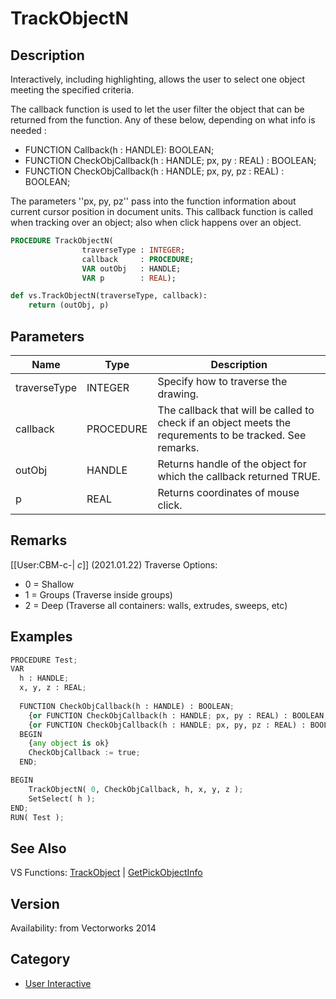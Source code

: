 # TrackObjectN

## Description
Interactively, including highlighting, allows the user to select one object meeting the specified criteria.

The callback function is used to let the user filter the object that can be returned from the function. Any of these below, depending on what info is needed :
* FUNCTION Callback(h : HANDLE): BOOLEAN;
* FUNCTION CheckObjCallback(h : HANDLE; px, py : REAL) : BOOLEAN;
* FUNCTION CheckObjCallback(h : HANDLE; px, py, pz : REAL) : BOOLEAN;

The parameters ''px, py, pz'' pass into the function information about current cursor position in document units.
This callback function is called when tracking over an object; also when click happens over an object.

```pascal
PROCEDURE TrackObjectN(
				traverseType : INTEGER;
				callback     : PROCEDURE;
				VAR outObj   : HANDLE;
				VAR p        : REAL);
```

```python
def vs.TrackObjectN(traverseType, callback):
    return (outObj, p)
```

## Parameters
|Name|Type|Description|
|---|---|---|
|traverseType|INTEGER|Specify how to traverse the drawing.|0 - traverses only the high-level objects (the same as the TrakcObject function);|1 - traverses the objects deep (uses GetPickObjectInfo, the 'subH' parameter).|2 - traverses the objects shallow (uses GetPickObjectInfo|
|callback|PROCEDURE|The callback that will be called to check if an object meets the requrements to be tracked. See remarks.|
|outObj|HANDLE|Returns handle of the object for which the callback returned TRUE.|
|p|REAL|Returns coordinates of mouse click.|

## Remarks
[[User:CBM-c-| _c_]] (2021.01.22) Traverse Options:
* 0 = Shallow
* 1 = Groups (Traverse inside groups)
* 2 = Deep (Traverse all containers: walls, extrudes, sweeps, etc)

## Examples
```python
PROCEDURE Test;
VAR
  h : HANDLE;
  x, y, z : REAL;
  
  FUNCTION CheckObjCallback(h : HANDLE) : BOOLEAN;
	{or FUNCTION CheckObjCallback(h : HANDLE; px, py : REAL) : BOOLEAN;}
	{or FUNCTION CheckObjCallback(h : HANDLE; px, py, pz : REAL) : BOOLEAN;}
  BEGIN
	{any object is ok}
	CheckObjCallback := true;
  END;

BEGIN
	TrackObjectN( 0, CheckObjCallback, h, x, y, z );
	SetSelect( h );
END;
RUN( Test );
```

## See Also
VS Functions:
[TrackObject](TrackObject.md) 
| [GetPickObjectInfo](GetPickObjectInfo.md)

## Version
Availability: from Vectorworks 2014

## Category
* [User Interactive](../Categories/User%20Interactive.md)
